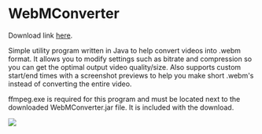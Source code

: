 WebMConverter
=============

Download link [here](https://github.com/Zyin055/WebMConverter/releases).

Simple utility program written in Java to help convert videos into .webm format. It allows you to modify settings such as bitrate and compression so you can get the optimal output video quality/size. Also supports custom start/end times with a screenshot previews to help you make short .webm's instead of converting the entire video.

ffmpeg.exe is required for this program and must be located next to the downloaded WebMConverter.jar file. It is included with the download.

![](https://i.imgur.com/x5TNEe7.jpg)
